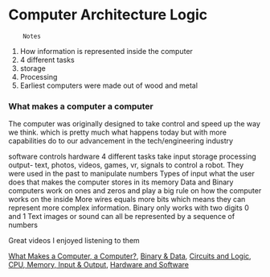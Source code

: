 # Computer Architecture Logic 
        Notes

1. How information is represented inside the computer
2. 4 different tasks
3. storage
4. Processing
5. Earliest computers were made out of wood and metal

### What makes a computer a computer
The computer was originally designed to take control and speed up the way we think. which is pretty much what happens today but with more capabilities do to our advancement in the tech/engineering industry

software controls hardware
4 different tasks 
take input 
storage 
processing
output- text, photos, videos, games, vr, signals to control a robot.
They were used in the past to manipulate numbers
Types of input what the user does that makes the computer stores in its memory
Data and Binary
computers work on ones and zeros and play a big rule on how the computer works on the inside
More wires equals more bits which means they can represent more complex information.
Binary only works with two digits 0 and 1
Text images or sound 
can all be represented by a sequence of numbers

Great videos I enjoyed listening to them

[What Makes a Computer, a Computer?](https://www.youtube.com/watch?v=mCq8-xTH7jA&list=PLzdnOPI1iJNcsRwJhvksEo1tJqjIqWbN-&index=3&t=0), [Binary & Data](https://www.youtube.com/watch?v=USCBCmwMCDA&list=PLzdnOPI1iJNcsRwJhvksEo1tJqjIqWbN-&index=4&t=0s), [Circuits and Logic](https://www.youtube.com/watch?v=ZoqMiFKspAA&list=PLzdnOPI1iJNcsRwJhvksEo1tJqjIqWbN-&index=5&t=0s), [CPU, Memory, Input & Output](https://www.youtube.com/watch?v=DKGZlaPlVLY&list=PLzdnOPI1iJNcsRwJhvksEo1tJqjIqWbN-&index=6&t=0s), [Hardware and Software](https://www.youtube.com/watch?v=xnyFYiK2rSY&list=PLzdnOPI1iJNcsRwJhvksEo1tJqjIqWbN-&index=7&t=0s)